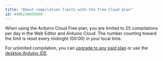 ```yaml
---
title: "About compilation limits with the free Cloud plan"
id: 4406236035858
---
```


When using the Arduino Cloud Free plan, you are limited to 25 compilations per day in the Web Editor and Arduino Cloud. The number counting toward the limit is reset every midnight (00:00) in your local time.

For unlimited compilation, you can [upgrade to any paid plan](https://cloud.arduino.cc/plans) or use the [desktop Arduino IDE](https://www.arduino.cc/en/software).
